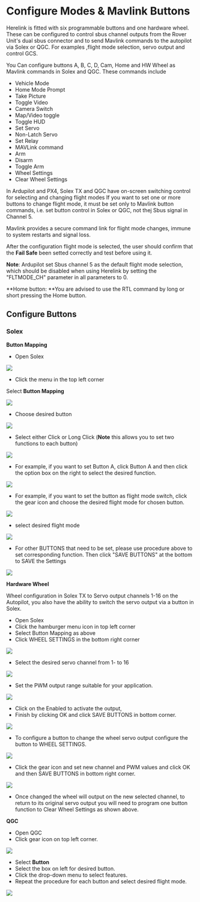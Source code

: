 # Configure Modes & Mavlink Buttons

Herelink is fitted with six programmable buttons and one hardware wheel. These can be configured to control sbus channel outputs from the Rover Unit's dual sbus connector and to send Mavlink commands to the autopilot via Solex or QGC. For examples ,flight mode selection, servo output and control GCS.

You Can configure buttons A, B, C, D, Cam, Home and HW Wheel as Mavlink commands in Solex and QGC. These commands include

* Vehicle Mode
* Home Mode Prompt
* Take Picture
* Toggle Video
* Camera Switch
* Map/Video toggle
* Toggle HUD
* Set Servo
* Non-Latch Servo
* Set Relay
* MAVLink command
* Arm
* Disarm
* Toggle Arm
* Wheel Settings
* Clear Wheel Settings

In Ardupilot and PX4, Solex TX and QGC have on-screen switching control for selecting and changing flight modes If you want to set one or more buttons to change flight mode, it must be set only to Mavlink button commands, i.e. set button control in Solex or QGC, not thej Sbus signal in Channel 5.

Mavlink provides a secure command link for flight mode changes, immune to system restarts and signal loss.

After the configuration flight mode is selected, the user should confirm that the **Fail Safe** been setted correctly and test before using it.

**Note**: Ardupilot set Sbus channel 5 as the default flight mode selection, which should be disabled when using Herelink by setting the "FLTMODE\_CH" parameter in all parameters to 0.

\*\*Home button: \*\*You are advised to use the RTL command by long or short pressing the Home button.

## Configure Buttons

### **Solex**

**Button Mapping**

* Open Solex

![](../../.gitbook/assets/041.jpg)

* Click the menu in the top left corner

Select **Button Mapping**

![](../../.gitbook/assets/042.jpg)

* Choose desired button

![](../../.gitbook/assets/043.jpg)

* Select either Click or Long Click (**Note** this allows you to set two functions to each button)

![](../../.gitbook/assets/044.jpg)

* For example, if you want to set Button A, click Button A and then click the option box on the right to select the desired function.

![](../../.gitbook/assets/045.png)

* For example, if you want to set the button as flight mode switch, click the gear icon and choose the desired flight mode for chosen button.

![](../../.gitbook/assets/046.jpg)

* select desired flight mode

![](../../.gitbook/assets/047.png)

* For other BUTTONS that need to be set, please use procedure above to set corresponding function. Then click "SAVE BUTTONS" at the bottom to SAVE the Settings

![](../../.gitbook/assets/048.jpg)

**Hardware Wheel**

Wheel configuration in Solex TX to Servo output channels 1-16 on the Autopilot, you also have the ability to switch the servo output via a button in Solex.

* Open Solex
* Click the hamburger menu icon in top left corner
* Select Button Mapping as above
* Click WHEEL SETTINGS in the bottom right corner

![](../../.gitbook/assets/049.jpg)

* Select the desired servo channel from 1- to 16

![](../../.gitbook/assets/050.jpg)

* Set the PWM output range suitable for your application.

![](../../.gitbook/assets/051.jpg)

* Click on the Enabled to activate the output,
* Finish by clicking OK and click SAVE BUTTONS in bottom corner.

![](../../.gitbook/assets/052.png)

* To configure a button to change the wheel servo output configure the button to WHEEL SETTINGS.

![](../../.gitbook/assets/053.jpg)

* Click the gear icon and set new channel and PWM values and click OK and then SAVE BUTTONS in bottom right corner.

![](../../.gitbook/assets/054.png)

* Once changed the wheel will output on the new selected channel, to return to its original servo output you will need to program one button function to Clear Wheel Settings as shown above.

**QGC**

* Open QGC
* Click gear icon on top left corner.

![](../../.gitbook/assets/assets%2F-LUhw7cdLeWVORgnTA3i%2F-M2lI7HZGVY2STNo0O9R%2F-M2lI8\_TGw7xN5TUWLUu%2Fqgc-button-1.jpg)

* Select **Button**
* Select the box on left for desired button.
* Click the drop-down menu to select features.
* Repeat the procedure for each button and select desired flight mode.

![](../../.gitbook/assets/assets%2F-LUhw7cdLeWVORgnTA3i%2F-M2lI7HZGVY2STNo0O9R%2F-M2lI8\_VSBZllFgCQXfc%2Fscreenshot-2020-03-16-at-22.35.57.png)
